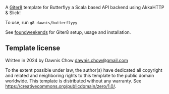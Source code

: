 A [Giter8][g8] template for Butterflyy a Scala based API backend using AkkaHTTP & Slick!

To use, run `g8 dawnis/butterflyyy`

See [foundweekends](https://www.foundweekends.org/giter8/) for Giter8 setup, usage and installation.

Template license
----------------
Written in 2024 by <AUTHOR NAME> Dawnis Chow <AUTHOR E-MAIL ADDRESS> dawnis.chow@gmail.com

To the extent possible under law, the author(s) have dedicated all copyright and related
and neighboring rights to this template to the public domain worldwide.
This template is distributed without any warranty. See <https://creativecommons.org/publicdomain/zero/1.0/>.

[g8]: https://www.foundweekends.org/giter8/
